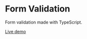 # Form Validation

Form validation made with TypeScript.
 
[Live demo](https://vinilsilv.github.io/form-validation/)
